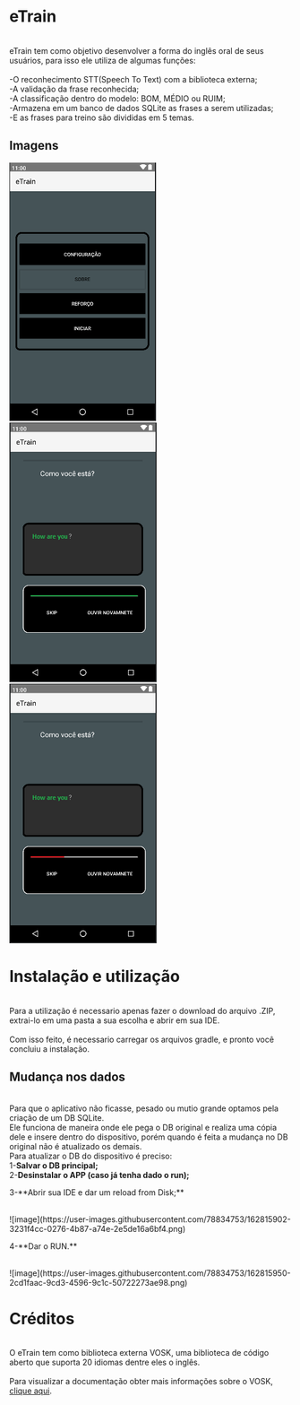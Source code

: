 # eTrain

<br>eTrain tem como objetivo desenvolver a forma do inglês oral de seus usuários, para isso ele utiliza de algumas funções:<br/>
<br>-O reconhecimento STT(Speech To Text) com a biblioteca externa;
<br>-A validação da frase reconhecida;
<br>-A classificação dentro do modelo: BOM, MÉDIO ou RUIM;
<br>-Armazena em um banco de dados SQLite as frases a serem utilizadas;
<br>-E as frases para treino são divididas em 5 temas.

## Imagens
![ ](https://github.com/GabrielO-liveira/e-Train/blob/Main/app/src/main/assets/Inicial.png?raw=true)
![ ](https://github.com/GabrielO-liveira/e-Train/blob/Main/app/src/main/assets/Acertou.png?raw=true)
![ ](https://github.com/GabrielO-liveira/e-Train/blob/Main/app/src/main/assets/errou.png?raw=true)



# Instalação e utilização

<br>Para a utilização é necessario apenas fazer o download do arquivo .ZIP, extrai-lo em uma pasta a sua escolha e abrir em sua IDE.<br/>
<br>Com isso feito, é necessario carregar os arquivos gradle, e pronto você concluiu a instalação.<br/>

## Mudança nos dados

<br>Para que o aplicativo não ficasse, pesado ou mutio grande optamos pela criação de um DB SQLite.
<br>Ele funciona de maneira onde ele pega o DB original e realiza uma cópia dele e insere dentro do dispositivo, porém quando é feita a mudança no DB original não é atualizado os demais.
<br>Para atualizar o DB do dispositivo é preciso:
<br>1-**Salvar o DB principal;**
<br>2-**Desinstalar o APP (caso já tenha dado o run);**
<p>3-**Abrir sua IDE e dar um reload from Disk;**<p/>
 <br>![image](https://user-images.githubusercontent.com/78834753/162815902-3231f4cc-0276-4b87-a74e-2e5de16a6bf4.png)
<p>4-**Dar o RUN.**<p/>
<br> ![image](https://user-images.githubusercontent.com/78834753/162815950-2cd1faac-9cd3-4596-9c1c-50722273ae98.png)



 
# Créditos

<br>O eTrain tem como biblioteca externa VOSK, uma biblioteca de código aberto que suporta 20 idiomas dentre eles o inglês.<br/>
<br>Para visualizar a documentação obter mais informações sobre o VOSK, [clique aqui](https://alphacephei.com/vosk/install).<br/>


 
